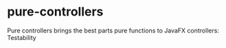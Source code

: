 pure-controllers
================

Pure controllers brings the best parts pure functions to JavaFX controllers: Testability

